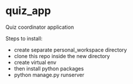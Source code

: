 # quiz_app
Quiz coordinator application 

Steps to install:
- create separate personal_workspace directory
- clone this repo inside the new directory
- create virtual env
- then install python packages
- python manage.py runserver
